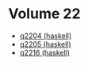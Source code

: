 # Volume 22

* [q2204 (haskell)](haskell/q2204.hs)
* [q2205 (haskell)](haskell/q2205.hs)
* [q2216 (haskell)](haskell/q2216.hs)
